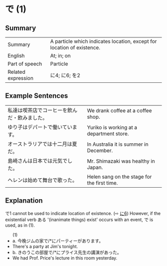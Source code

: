 # で (1)

## Summary

<table><tr>   <td>Summary</td>   <td>A particle which indicates location, except for location of existence.</td></tr><tr>   <td>English</td>   <td>At; in; on</td></tr><tr>   <td>Part of speech</td>   <td>Particle</td></tr><tr>   <td>Related expression</td>   <td>に4; に6; を2</td></tr></table>

## Example Sentences

<table><tr>   <td>私達は喫茶店でコーヒーを飲んだ・飲みました。</td>   <td>We drank coffee at a coffee shop.</td></tr><tr>   <td>ゆり子はデパートで働いています。</td>   <td>Yuriko is working at a department store.</td></tr><tr>   <td>オーストラリアでは十二月は夏だ。</td>   <td>In Australia it is summer in December.</td></tr><tr>   <td>島崎さんは日本では元気でした。</td>   <td>Mr. Shimazaki was healthy in Japan.</td></tr><tr>   <td>ヘレンは始めて舞台で歌った。</td>   <td>Helen sang on the stage for the first time.</td></tr></table>

## Explanation

<p><span class="cloze">で</span>1 cannot be used to indicate location of existence. (⇨ <a href="#㊦ に (6)">に6</a>) However, if the existential verb ある '(inanimate things) exist' occurs with an event, <span class="cloze">で</span> is used, as in (1).</p>  <ul>(1) <li>a. 今晚ジムの家<span class="cloze">で</span>/*にパーティーがあります。</li> <li>There's a party at Jim's tonight.</li> <div class="divide"></div> <li>b. きのうこの部屋<span class="cloze">で</span>/*にプライス先生の講演があった。</li> <li>We had Prof. Price's lecture in this room yesterday.</li> </ul>

